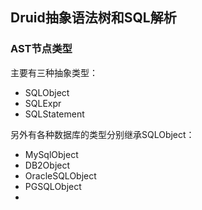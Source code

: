 ## Druid抽象语法树和SQL解析

### AST节点类型
主要有三种抽象类型：
- SQLObject
- SQLExpr
- SQLStatement


另外有各种数据库的类型分别继承SQLObject：
- MySqlObject
- DB2Object
- OracleSQLObject
- PGSQLObject
- 